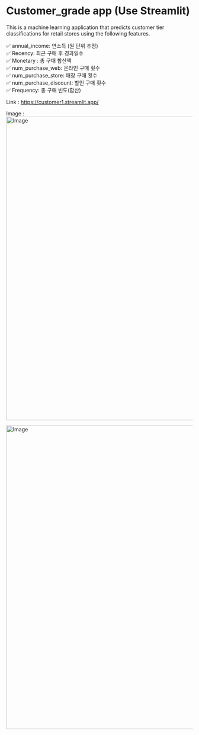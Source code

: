 # Customer_grade app (Use Streamlit)

This is a machine learning application that predicts customer tier classifications for retail stores using the following features.

✅ annual_income: 연소득 (원 단위 추정)  
✅ Recency: 최근 구매 후 경과일수  
✅ Monetary : 총 구매 합산액  
✅ num_purchase_web: 온라인 구매 횟수  
✅ num_purchase_store: 매장 구매 횟수  
✅ num_purchase_discount: 할인 구매 횟수  
✅ Frequency: 총 구매 빈도(합산)

Link : https://customer1.streamlit.app/

Image :
<img width="1512" height="821" alt="Image" src="https://github.com/user-attachments/assets/b52f79b0-b2b0-4cac-8864-c651179177b1" />

<img width="1512" height="821" alt="Image" src="https://github.com/user-attachments/assets/64822188-6042-451c-8202-5903af492f3d" />

